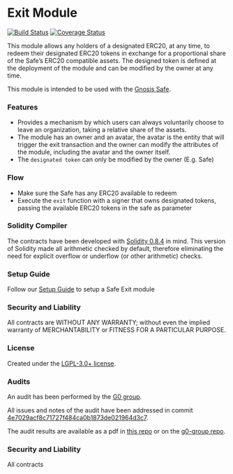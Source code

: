 # Exit Module

[![Build Status](https://github.com/gnosis/zodiac-module-exit/actions/workflows/ci.yml/badge.svg)](https://github.com/gnosis/zodiac-module-exit/actions/workflows/ci.yml)
[![Coverage Status](https://coveralls.io/repos/github/gnosis/zodiac-module-exit/badge.svg?branch=master)](https://coveralls.io/github/gnosis/zodiac-module-exit?branch=master)

This module allows any holders of a designated ERC20, at any time, to redeem their designated ERC20 tokens in exchange for a proportional share of the Safe’s ERC20 compatible assets. The designed token is defined at the deployment of the module and can be modified by the owner at any time.

This module is intended to be used with the [Gnosis Safe](https://github.com/gnosis/safe-contracts).

### Features

- Provides a mechanism by which users can always voluntarily choose to leave an organization, taking a relative share of the assets.
- The module has an owner and an avatar, the avatar is the entity that will trigger the exit transaction and the owner can modify the attributes of the module, including the avatar and the owner itself.
- The `designated token` can only be modified by the owner (E.g. Safe)

### Flow

- Make sure the Safe has any ERC20 available to redeem
- Execute the `exit` function with a signer that owns designated tokens, passing the available ERC20 tokens in the safe as parameter

### Solidity Compiler

The contracts have been developed with [Solidity 0.8.4](https://github.com/ethereum/solidity/releases/tag/v0.8.4) in mind. This version of Solidity made all arithmetic checked by default, therefore eliminating the need for explicit overflow or underflow (or other arithmetic) checks.

### Setup Guide

Follow our [Setup Guide](./docs/setup_guide.md) to setup a Safe Exit module

### Security and Liability

All contracts are WITHOUT ANY WARRANTY; without even the implied warranty of MERCHANTABILITY or FITNESS FOR A PARTICULAR PURPOSE.

### License

Created under the [LGPL-3.0+ license](LICENSE).

### Audits

An audit has been performed by the [G0 group](https://github.com/g0-group).

All issues and notes of the audit have been addressed in commit [4e7029acf8c71727f484ca0b1873de021964d3c7](https://github.com/gnosis/zodiac-module-exit/commit/4e7029acf8c71727f484ca0b1873de021964d3c7).

The audit results are available as a pdf in [this repo](audits/ZodiacExitModuleSep2021.pdf) or on the [g0-group repo](https://github.com/g0-group/Audits/blob/e11752abb010f74e32a6fc61142032a10deed578/ZodiacExitModuleSep2021.pdf).

### Security and Liability

All contracts 